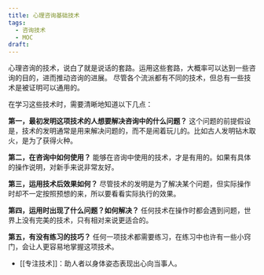 ```yaml
---
title: 心理咨询基础技术
tags:
  - 咨询技术
  - MOC
draft:
---
```


心理咨询的技术，说白了就是说话的套路。运用这些套路，大概率可以达到一些咨询的目的，进而推动咨询的进展。
尽管各个流派都有不同的技术，但总有一些技术是被证明可以通用的。

在学习这些技术时，需要清晰地知道以下几点：

**第一，最初发明这项技术的人想要解决咨询中的什么问题？**
这个问题的前提假设是，技术的发明通常是用来解决问题的，而不是闹着玩儿的。比如古人发明钻木取火，是为了获得火种。

**第二，在咨询中如何使用？**
能够在咨询中使用的技术，才是有用的。如果有具体的操作说明，对新手来说非常友好。

**第三，运用技术后效果如何？**
尽管技术的发明是为了解决某个问题，但实际操作时却不一定按照预想的来，所以要看看实际执行的效果。

**第四，运用时出现了什么问题？如何解决？**
任何技术在操作时都会遇到问题，世界上没有完美的技术，只有相对来说更适合的。

**第五，有没有练习的技巧？**
任何一项技术都需要练习，在练习中也许有一些小窍门，会让人更容易地掌握这项技术。


- [[专注技术]]：助人者以身体姿态表现出心向当事人。

